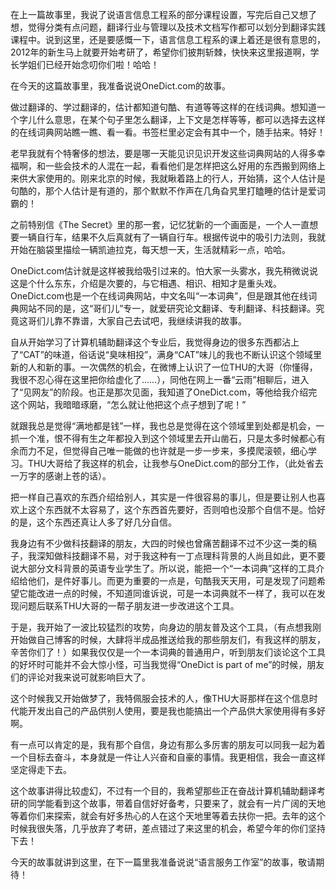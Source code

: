 在上一篇故事里，我说了说语言信息工程系的部分课程设置，写完后自己又想了想，觉得分类有点问题，翻译行业与管理以及技术文档写作都可以划分到翻译实践课程中。说到这里，还是要感慨一下，语言信息工程系的课上着还是很有意思的，2012年的新生马上就要开始考研了，希望你们披荆斩棘，快快来这里报道啊，学长学姐们已经开始念叨你们啦！哈哈！

在今天的这篇故事里，我准备说说OneDict.com的故事。

做过翻译的、学过翻译的，估计都知道句酷、有道等等这样的在线词典。想知道一个字儿什么意思，在某个句子里怎么翻译，上下文是怎样等等，都可以选择去这样的在线词典网站瞧一瞧、看一看。书签栏里必定会有其中一个，随手拈来。特好！

老早我就有个特奢侈的想法，要是哪一天能见识见识开发这些词典网站的人得多幸福啊，和一些会技术的人混在一起，看看他们是怎样把这么好用的东西搬到网络上来供大家使用的。刚来北京的时候，我就瞅着路上的行人，开始猜，这个人估计是句酷的，那个人估计是有道的，那个默默不作声在几角旮旯里打瞌睡的估计是爱词霸的！

之前特别信《The Secret》里的那一套，记忆犹新的一个画面是，一个人一直想要一辆自行车，结果不久后真就有了一辆自行车。根据传说中的吸引力法则，我就开始在脑袋里描绘一辆凯迪拉克，每天想一天，生活就精彩一点，哈哈。

OneDict.com估计就是这样被我给吸引过来的。怕大家一头雾水，我先稍微说说这是个什么东东，介绍是次要的，与它相遇、相识、相知才是重头戏。OneDict.com也是一个在线词典网站，中文名叫“一本词典”，但是跟其他在线词典网站不同的是，这“哥们儿”专一，就爱研究论文翻译、专利翻译、科技翻译。究竟这哥们儿靠不靠谱，大家自己去试吧，我继续讲我的故事。

自从开始学习了计算机辅助翻译这个专业后，我觉得身边的很多东西都沾上了“CAT”的味道，俗话说“臭味相投”，满身“CAT”味儿的我也不断认识这个领域里新的人和新的事。一次偶然的机会，在微博上认识了一位THU的大哥（你懂得，我很不忍心得在这里把你给虚化了……），同他在网上一番“云雨”相聊后，进入了“见网友”的阶段。也正是那次见面，我知道了OneDict.com，等他给我介绍完这个网站，我暗暗琢磨，“怎么就让他把这个点子想到了呢！”

就跟我总是觉得“满地都是钱”一样，我也总是觉得在这个领域里到处都是机会，一抓一个准，恨不得有生之年都投入到这个领域里去开山凿石，只是太多时候都心有余而力不足，但觉得自己唯一能做的也许就是一步一步来，多摸爬滚顿，细心学习。THU大哥给了我这样的机会，让我参与OneDict.com的部分工作，（此处省去一万字的感谢上苍的话）。

把一样自己喜欢的东西介绍给别人，其实是一件很容易的事儿，但是要让别人也喜欢上这个东西就不太容易了，这个东西首先要好，否则咱也没那个自信不是。恰好的是，这个东西还真让人多了好几分自信。

我身边有不少做科技翻译的朋友，大四的时候也曾痛苦翻译不过不少这一类的稿子，我深知做科技翻译不易，对于我这种有一丁点理科背景的人尚且如此，更不要说大部分文科背景的英语专业学生了。所以说，能把一个“一本词典”这样的工具介绍给他们，是件好事儿。而更为重要的一点是，句酷我天天用，可是发现了问题希望它能改进一点的时候，不知道同谁诉说，可是一本词典就不一样了，我可以在发现问题后联系THU大哥的一帮子朋友进一步改进这个工具。

于是，我开始了一波比较猛烈的攻势，向身边的朋友普及这个工具，（有点想我刚开始做自己博客的时候，大肆将半成品推送给我的那些朋友们，有我这样的朋友，辛苦你们了！）如果我仅仅是一个一本词典的普通用户，听到朋友们谈论这个工具的好坏时可能并不会大惊小怪，可当我觉得“OneDict is part of me”的时候，朋友们的评论对我来说可就影响巨大了。

这个时候我又开始做梦了，我特佩服会技术的人，像THU大哥那样在这个信息时代能开发出自己的产品供别人使用，要是我也能搞出一个产品供大家使用得有多好啊。

有一点可以肯定的是，我有那个自信，身边有那么多厉害的朋友可以同我一起为着一个目标去奋斗，本身就是一件让人兴奋和自豪的事情。我更相信，我会一直这样坚定得走下去。

这个故事讲得比较虚幻，不过有一个目的，我希望那些正在奋战计算机辅助翻译考研的同学能看到这个故事，带着自信好好备考，只要来了，就会有一片广阔的天地等着你们来探索，就会有好多热心的人在这个天地里等着去扶你一把。去年的这个时候我很失落，几乎放弃了考研，差点错过了来这里的机会，希望今年的你们坚持下去！

今天的故事就讲到这里，在下一篇里我准备说说“语言服务工作室”的故事，敬请期待！